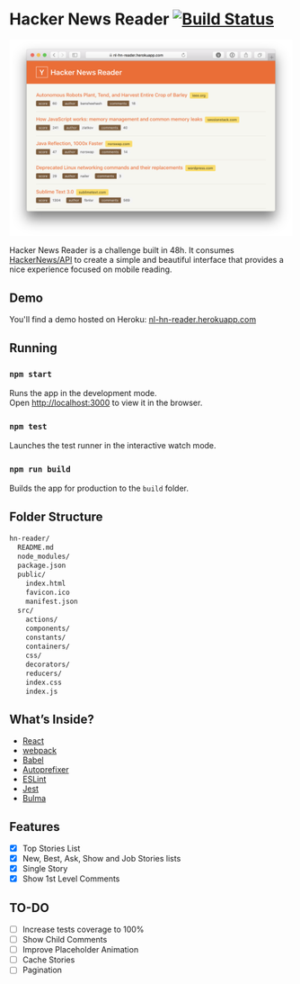 # Hacker News Reader [![Build Status](https://travis-ci.org/PedroFelipe/hn-reader.svg?branch=master)](https://travis-ci.org/PedroFelipe/hn-reader)

![Hacker News Reader](screenshot.png)

Hacker News Reader is a challenge built in 48h. It consumes [HackerNews/API](https://github.com/HackerNews/API) to create a simple and beautiful interface that provides a nice experience focused on mobile reading.

## Demo
You'll find a demo hosted on Heroku: [nl-hn-reader.herokuapp.com](https://nl-hn-reader.herokuapp.com)

## Running
### `npm start`

Runs the app in the development mode.<br>
Open [http://localhost:3000](http://localhost:3000) to view it in the browser.

### `npm test`

Launches the test runner in the interactive watch mode.

### `npm run build`

Builds the app for production to the `build` folder.

## Folder Structure

```
hn-reader/
  README.md
  node_modules/
  package.json
  public/
    index.html
    favicon.ico
    manifest.json
  src/
    actions/
    components/
    constants/
    containers/
    css/
    decorators/
    reducers/
    index.css
    index.js
```

## What’s Inside?

* [React](https://facebook.github.io/react)
* [webpack](https://webpack.js.org)
* [Babel](http://babeljs.io)
* [Autoprefixer](https://github.com/postcss/autoprefixer)
* [ESLint](http://eslint.org)
* [Jest](http://facebook.github.io/jest)
* [Bulma](http://bulma.io)

## Features
- [x] Top Stories List
- [x] New, Best, Ask, Show and Job Stories lists
- [x] Single Story
- [x] Show 1st Level Comments

## TO-DO
- [ ] Increase tests coverage to 100%
- [ ] Show Child Comments
- [ ] Improve Placeholder Animation
- [ ] Cache Stories
- [ ] Pagination
